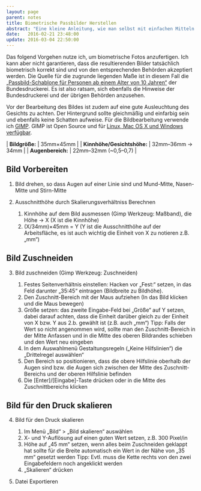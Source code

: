 ```yaml
---
layout: page
parent: notes
title: Biometrische Passbilder Herstellen
abstract: "Eine kleine Anleitung, wie man selbst mit einfachen Mitteln biometrische Passbilder herstellen kann"
date:   2016-02-21 23:48:00
update: 2016-03-04 22:50:00
---
```


Das folgend Vorgehen nutze ich, um biometrische Fotos anzufertigen.
Ich kann aber nicht garantieren, dass die resultierenden Bilder tatsächlich biometrisch korrekt sind und von den entsprechenden Behörden akzeptiert werden.
Die Quelle für die zugrunde liegenden Maße ist in diesem Fall die [„Passbild-Schablone für Personen ab einem Alter von 10 Jahren“](https://www.bundesdruckerei.de/sites/default/files/passbildschablone_erwachsene.pdf) der Bundesdruckerei.
Es ist also ratsam, sich ebenfalls die Hinweise der Bundesdruckerei und der übrigen Behörden anzusehen.

Vor der Bearbeitung des Bildes ist zudem auf eine gute Ausleuchtung des Gesichts zu achten.
Der Hintergrund sollte gleichmäßig und einfarbig sein und ebenfalls keine Schatten aufweise.
Für die Bildbearbeitung verwende ich [GIMP](https://www.gimp.org/). GIMP ist Open Source und für [Linux, Mac OS X und Windows verfügbar](https://www.gimp.org/downloads/).

| **Bildgröße:**              | 35mm×45mm            |
| **Kinnhöhe/Gesichtshöhe:**  | 32mm–36mm -> 34mm    |
| **Augenbereich:**           | 22mm–32mm (~0,5–0,7) |

## Bild Vorbereiten

1. Bild drehen, so dass Augen auf einer Linie sind und Mund-Mitte, Nasen-Mitte und Stirn-Mitte

2. Ausschnitthöhe durch Skalierungsverhältniss Berechnen
    1. Kinnhöhe auf dem Bild ausmessen (Gimp Werkzeug: Maßband), die Höhe -> X (X ist die Kinnhöhe)
    2. (X/34mm)×45mm = Y (Y ist die Ausschnitthöhe auf der Arbeitsfläche, es ist auch wichtig die Einheit von X zu notieren z.B. „mm“)

## Bild Zuschneiden

3. Bild zuschneiden (Gimp Werkzeug: Zuschneiden)

    1. Festes Seitenverhältnis einstellen: Hacken vor „Fest:“ setzen, in das Feld darunter „35:45“ eintragen (Bildbreite zu Bildhöhe).
    2. Den Zuschnitt-Bereich mit der Maus aufziehen (In das Bild klicken und die Maus bewegen)
    3. Größe setzen: das zweite Eingabe-Feld bei „Größe“ auf Y setzen, dabei darauf achten, dass die Einheit darüber gleich zu der Einheit von X bzw. Y aus 2.b. gewählt ist (z.B. auch „mm“)
    Tipp: Falls der Wert so nicht angenommen wird, sollte man den Zuschnitt-Bereich in der Mitte Anfassen und in die Mitte des oberen Bildrandes schieben und den Wert neu eingeben
    4. In dem Auswahlmenü Gestaltungsregeln („Keine Hilfslinien“) die „Drittelregel auswählen“
    5. Den Bereich so positionieren, dass die obere Hilfslinie oberhalb der Augen sind bzw. die Augen sich zwischen der Mitte des Zuschnitt-Bereichs und der oberen Hilfslinie befinden
    6. Die [Enter]/[Eingabe]-Taste drücken oder in die Mitte des Zuschnittbereichs klicken

## Bild für den Druck skalieren

4. Bild für den Druck skalieren
    1. Im Menü „Bild“ > „Bild skalieren“ auswählen
    2. X- und Y-Auflösung auf einen guten Wert setzen, z.B. 300 Pixel/in
    3. Höhe auf „45 mm“ setzen, wenn alles beim Zuschneiden geklappt hat sollte für die Breite automatisch ein Wert in der Nähe von „35 mm“ gesetzt werden
    Tipp: Evtl. muss die Kette rechts von den zwei Eingabefeldern noch angeklickt werden
    4. „Skalieren“ drücken

5. Datei Exportieren
